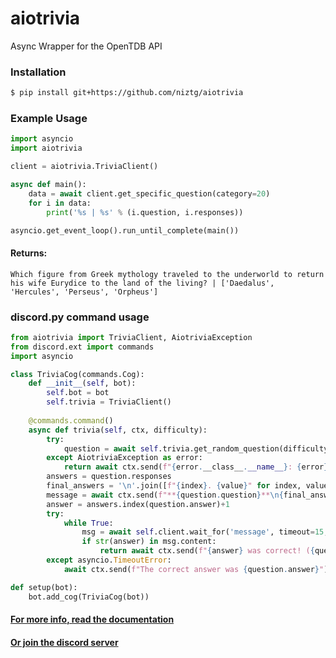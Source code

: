 # aiotrivia
Async Wrapper for the OpenTDB API

### Installation
```sh
$ pip install git+https://github.com/niztg/aiotrivia
```

### Example Usage
```py
import asyncio
import aiotrivia

client = aiotrivia.TriviaClient()

async def main():
    data = await client.get_specific_question(category=20)
    for i in data:
        print('%s | %s' % (i.question, i.responses))

asyncio.get_event_loop().run_until_complete(main())
```

#### Returns:
`Which figure from Greek mythology traveled to the underworld to return his wife Eurydice to the land of the living? | ['Daedalus', 'Hercules', 'Perseus', 'Orpheus']`

### discord.py command usage

```py
from aiotrivia import TriviaClient, AiotriviaException
from discord.ext import commands
import asyncio

class TriviaCog(commands.Cog):
    def __init__(self, bot):
        self.bot = bot
        self.trivia = TriviaClient()
        
    @commands.command()
    async def trivia(self, ctx, difficulty):
        try:
            question = await self.trivia.get_random_question(difficulty)
        except AiotriviaException as error:
            return await ctx.send(f"{error.__class__.__name__}: {error}")
        answers = question.responses
        final_answers = '\n'.join([f"{index}. {value}" for index, value in enumerate(answers, 1)])
        message = await ctx.send(f"**{question.question}**\n{final_answers}\n{question.type.capitalize()} Question about {question.category}")
        answer = answers.index(question.answer)+1
        try:
            while True:
                msg = await self.client.wait_for('message', timeout=15, check=lambda m: m.id != message.id)
                if str(answer) in msg.content:
                    return await ctx.send(f"{answer} was correct! ({question.answer})")
        except asyncio.TimeoutError:
            await ctx.send(f"The correct answer was {question.answer}")

def setup(bot):
    bot.add_cog(TriviaCog(bot))
```
#### <a href=https://github.com/niztg/aiotrivia/blob/master/DOCUMENTATION.md>For more info, read the documentation</a>
#### <a href=https://cybertron-5k.netlify.app/server>Or join the discord server</a>
